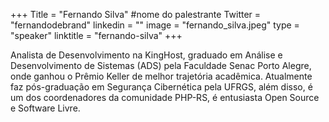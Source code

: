+++
Title = "Fernando Silva" #nome do palestrante
Twitter = "fernandodebrand"
linkedin = "" 
image = "fernando_silva.jpeg"
type = "speaker"
linktitle = "fernando-silva"
+++

Analista de Desenvolvimento na KingHost, graduado em Análise e Desenvolvimento de Sistemas (ADS) pela Faculdade Senac Porto Alegre, onde ganhou o Prêmio Keller de melhor trajetória acadêmica. Atualmente faz pós-graduação em Segurança Cibernética pela UFRGS, além disso, é um dos coordenadores da comunidade PHP-RS, é entusiasta Open Source e Software Livre.
